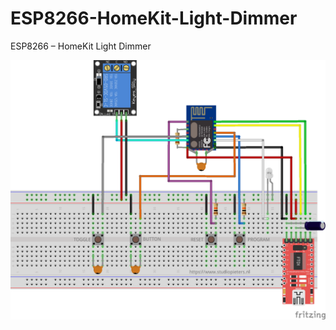 # ESP8266-HomeKit-Light-Dimmer
ESP8266 – HomeKit Light Dimmer

![Image of ESP homekit](https://raw.githubusercontent.com/AchimPieters/ESP8266-HomeKit-Light-Dimmer/master/ESP%20HomeKit.png)
